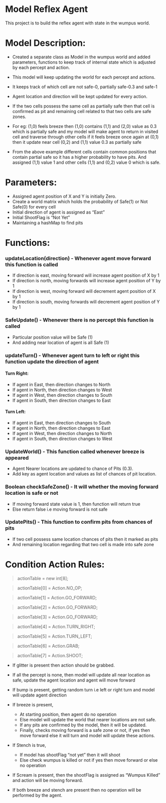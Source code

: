 # Model Reflex Agent

This project is to build the reflex agent with state in the wumpus world.

# Model Description:

* Created a separate class as Model in the wumpus world and added parameters, functions to keep track of internal state which is adjusted by each percept and action.

* This model will keep updating the world for each percept and actions. 

* It keeps track of which cell are not safe-0, partially safe-0.3 and safe-1

* Agent location and direction will be kept updated for every action.

* If the two cells possess the same cell as partially safe then that cell is confirmed as pit and remaining cell related to that two cells are safe zones.
 
* For eg: (1,0) feels breeze then (1,0) contains (1,1) and (2,0) value as 0.3 which is partially safe and my model will make agent to return in visited cell and traverse through other cells if it feels breeze once again at (0,1) then it update near cell (0,2) and (1,1) value 0.3 as partially safe

* From the above example different cells contain common positions that contain partial safe so it has a higher probability to have pits. And assigned (1,1) value 1 and other cells (1,1) and (0,2) value 0 which is safe.

# Parameters:

* Assigned agent position of X and Y is initially Zero.
* Create a world matrix which holds the probability of Safe(1) or Not Safe(0) for every cell
* Initial direction of agent is assigned as “East”
* Initial ShootFlag is “Not Yet”
* Maintaining a hashMap to find pits

# Functions:

### updateLocation(direction) - Whenever agent move forward this function is called

* If direction is east, moving forward will increase agent position of X by 1
* If direction is north, moving forwards will increase agent position of Y by 1
* If direction is west, moving forward will decrement agent position of X by 1
* If direction is south, moving forwards will decrement agent position of Y by 1

### SafeUpdate() - Whenever there is no percept this function is called

* Particular position value will be Safe (1)
* And adding near location of agent is all Safe (1)

### updateTurn() - Whenever agent turn to left or right this function update the direction of agent

#### Turn Right:
* If agent in East, then direction changes to North
* If agent in North, then direction changes to West
* If agent in West, then direction changes to South
* If agent in South, then direction changes to East

#### Turn Left:
* If agent in East, then direction changes to South
* If agent in North, then direction changes to East
* If agent in West, then direction changes to North
* If agent in South, then direction changes to West

### UpdateWorld() - This function called whenever breeze is appeared

* Agent Nearer locations are updated to chance of Pits (0.3).
* Add key as agent location and values as list of chances of pit location.

### Boolean checkSafeZone() - It will whether the moving forward location is safe or not

* If moving forward state value is 1, then function will return true
* Else return false i.e moving forward is not safe

### UpdatePits() - This function to confirm pits from chances of pits

* If two cell possess same location chances of pits then it marked as pits
* And remaining location regarding that two cell is made into safe zone

# Condition Action Rules: 


 > actionTable = new int[8];

>  actionTable[0] = Action.NO_OP;

>  actionTable[1] = Action.GO_FORWARD;

>  actionTable[2] = Action.GO_FORWARD;

>  actionTable[3] = Action.GO_FORWARD;

>  actionTable[4] = Action.TURN_RIGHT;

>  actionTable[5] = Action.TURN_LEFT;

>  actionTable[6] = Action.GRAB;

>  actionTable[7] = Action.SHOOT;

* If glitter is present then action should be grabbed.

* If all the percept is none, then model will update all near location as safe, update the agent location and agent will move forward

* If bump is present, getting random turn i.e left or right turn and model will update agent direction

* If breeze is present,
  * At starting position, then agent do no operation
  * Else model will update the world that nearer locations are not safe.
  * If any pits are confirmed by the model, then it will be updated.
  * Finally, checks moving forward is a safe zone or not, if yes then move forward else it will turn and model will update these actions.

* If Stench is true,
  * If model has shootFlag “not yet” then it will shoot
  * Else check wumpus is killed or not if yes then move forward or else no operation

* If Scream is present, then the shootFlag is assigned as “Wumpus Killed” and action will be moving forward.

* If both breeze and stench are present then no operation will be performed by the agent.





